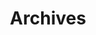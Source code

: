 ---
title: Archives
layout: "archives"
url: "/archives/"
summary: archives
description: une description de la page Archives
---